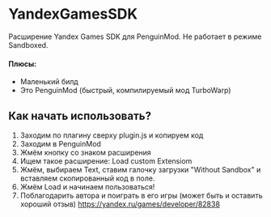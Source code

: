 # YandexGamesSDK
Расширение Yandex Games SDK для PenguinMod. Не работает в режиме Sandboxed.

#### Плюсы:
 + Маленький билд
 + Это PenguinMod (быстрый, компилируемый мод TurboWarp)

## Как начать использовать?
1. Заходим по плагину сверху plugin.js и копируем код
2. Заходим в PenguinMod
3. Жмём кнопку со знаком расширения
4. Ищем такое расширение:  Load custom Extensiom
5. Жмём, выбираем Text, ставим галочку загрузки "Without Sandbox" и вставляем скопированный код в поле.  
6. Жмём Load и начинаем пользоваться!
7. Поблагодарить автора и поиграть в его игры (может быть и оставить хороший отзыв) https://yandex.ru/games/developer/82838
